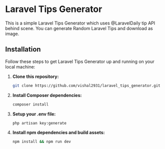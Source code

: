 # Laravel Tips Generator


This is a simple Laravel Tips Generator which uses @LaravelDaily tip API behind scene. You can generate Random Laravel Tips and download as image.

## Installation

Follow these steps to get Laravel Tips Generator up and running on your local machine:

1. **Clone this repository:**

   ```bash
   git clone https://github.com/vishal2931/laravel_tips_generator.git
2. **Install Composer dependencies:**

    ```bash
    composer install
3. **Setup your .env file:**

    ```bash
    php artisan key:generate
4. **Install npm dependencies and build assets:**

    ```bash
    npm install && npm run dev